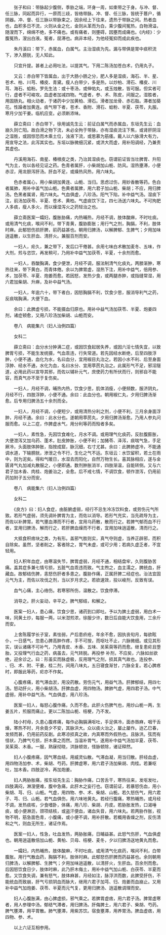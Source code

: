 <!-- { "loadSidebar": true } -->
　　张子和曰：带脉起少腹侧，季胁之端，环身一周，如束带之于身。与冲、督、任三脉，同起而异行，一原而三歧，皆络带脉。冲、督、任三脉，皆统于篡户，循阴器。冲、督、任三脉以带脉束之，因余经上下往来，遗热于带脉之间。热者血也，血积多日不流，火则从金之化，金则从革而为白，乘少腹间冤热，白物滑溢，随溲而下，绵绵不绝，多不痛也。或有痛者，则壅碍，因壅而成痛也。《内经》：少腹冤热，溲出白液。冤者，屈滞也。病非本经，为他经冤抑而成此疾也。

　　朱丹溪曰：带下，赤属血，白属气。主治湿痰为先。漏与带俱是胃中痰积流下，渗入膀胱，无人知此。

　　只宜升提。甚者上必用吐法，以提其气。下用二陈汤加苍白术，仍用丸子。

　　又云：赤白带下皆属血，出于大肠小肠之分，肥人多是湿痰，海石、半、星、苍术、柏、川芎、椿皮、青黛。瘦人白带少，多是热，以炒柏、滑石、椿皮、川芎、海石、蛤粉。罗先生法：或十枣汤，或伸佑丸，或玉烛散，皆可服。但实者可行，虚者不可峻攻。血虚者加减四物。气虚者，参、术、陈皮，间服之。湿胜者，用固肠丸。相火动者，于诸药中少加黄柏、滑石。滑者加龙骨、赤石脂。滞者加葵花。性躁者加黄连。痰气带下者，苍术、香附、滑石、蛤粉、半夏、茯苓，丸服。寒月少加干姜。临机应变。必须断浓味。

　　薛立斋曰：赤白带下，徐用诚先生云：前证白属气而赤属血，东垣先生云：血崩久则亡阳。故白滑之物下流，未必全拘于带脉，亦有湿痰流注下焦，或肾肝阴淫之湿胜，或因惊恐而木乘土位，浊液下流，或思慕为筋痿。戴人以六脉滑大有力，用宣导之法，此泻其实也。东垣以脉微细沉紧，或洪大而虚，用补阳调经，乃兼责其虚也。

　　丹溪用海石、南星、椿根皮之类，乃治其湿痰也。窃谓前证皆当壮脾胃、升阳气为主，佐以各经见证之药。色青者属肝，小柴胡加山栀、防风。湿热壅滞，小便赤涩，用龙胆泻肝汤。肝血不足，或燥热风热，用六味丸。

　　色赤者属心，用小柴胡加黄连、山栀、当归。思虑过伤，用妙香散等药。色白者属肺，用补中盖气加山栀。色黄者属脾，用六君子加山栀、柴胡；不应，用归脾汤。色黑者属肾，用六味丸。气血俱虚，八珍汤。阳气下陷，补中益气汤。湿痰下注，前汤加茯苓、半夏、苍术、黄柏。气虚痰饮下注，四七汤送六味丸。不可拘肥人多痰，瘦人多火，而以燥湿泻火之药轻治之也。

　　薛立斋医案一孀妇，腹胀胁痛，内热晡热，月经不调，肢体酸麻，不时吐痰。或用清气化痰，喉间不利，带下青黄，腹胁膨胀；用行气之剂，胸膈，不利，肢体时麻。此郁怒伤损肝脾，前药益甚也。朝用归脾汤，以解脾郁、生脾气；夕用加味逍遥散，以生肝血、清肝火。兼服百剂而安。

　　一妇人，疟久，兼之带下，发后口干倦甚。余用七味白术散加麦冬、五味，作大剂，煎与恣饮，再发稍可，乃用补中益气加茯苓，半夏，十余剂而愈。

　　一妇人，吞酸胸满，食少便泄，月经不调，服法制清气化痰丸，两膝渐肿，寒热往来，带下黄白，而青体倦。余以为脾胃虚，湿热下注，用补中益气，倍用参、术，加茯苓、半夏、炮姜而愈。若因怒，发热少食，或两腿赤肿，或指缝常湿，用六君加柴胡、升麻，及补中益气汤。

　　一妇人，年逾六十，带下者白，因怒胸膈不利，饮食少思，服消导利气之药，反痰喘胸满，大便下血。

　　余曰：此脾虚亏损，不能摄血归原也。用补中益气汤加茯苓、半夏、炮姜四剂，诸症顿愈，又用八珍汤加柴胡、山栀而安。

　　卷八　病能集六（妇人治例四篇）

　　女科二

　　薛立斋曰：血分水分肿满二症，或因饮食起居失养，或因六淫七情失宜，以致脾胃亏损，不能生发统摄，气血乖违，行失常道。若先因经水断绝，后至四肢浮肿，小便不通，血化为水，名曰血分，宜用椒目丸治之。若因小水不利、后至身面浮肿、经水不通，水化为血，名曰水分、宜用葶苈丸治之。此属形气不足，邪淫隧道，必用此药以宣导其邪，而佐以辅补元气，庶使药力有所伏而行，则邪自不能容，而真气亦不至于复伤矣。

　　一妇人，月经不调，晡热内热，饮食少思，肌体消瘦，小便频数，服济阴丸，月经不行，四肢浮肿，小便不通。余曰：此血分也。朝用椒仁丸，夕用归脾汤渐愈。后专用归脾汤五十余剂而全。

　　一妇人，月经不调，小便短少，或用清热分利之剂，小便不利，三月余身面浮肿，月经不通。余曰：此水分也。遂朝用葶苈丸，夕用归脾汤渐愈。乃用人参丸问服而愈。以上二症，作脾虚水气，用分利等药而殁者多矣。

　　一妇人，素性急，先因饮食难化，月水不调。或用理气化痰药，反肚腹膨胀，大便泄泻又加乌药、蓬术，肚皮肿胀，小便不利；加猪苓、泽泻，痰喘气急，手足厥冷，头面肢体肿胀，指按成窟，脉沉细，右寸尤甚。余曰：此脾肺虚冷，不能通调水道，下输膀胱，渗泄之令不行，生化之气不运。东垣云：水饮留积，若土在雨中，则为泥矣。得和气暖日，水湿去而阳化，自然万物生长。喜其脉相应，遂与金匮肾气丸加减丸散服之，小便即通。数剂肿胀消半，四肢渐温，自能转侧。又与六君子加木香、肉桂、炮姜治之，全愈。后不戒七情，不调饮食，顿作泄泻，仍用前药加附子五分而安。

　　卷八　病能集六（妇人治例四篇）

　　女科二

　　《良方》曰：妇人食症，由脏腑虚弱，经行不忌生冷冻饮料食，或劳伤元气所致。若形气虚弱，须先调补脾胃为主，而佐以消导。若形气充实，当先疏导为主，而佐以补脾胃。若气壅血滞而不行者，宜用乌药散，散而行之。若脾气郁而血不行者，宜用归脾汤，解而行之，若肝脾血燥而不行者，宜用加味逍遥散，清而行之。

　　大抵食积痞块之类，为有形。盖邪气胜则实，真气夺则虚，当养正辟邪，而积自除矣。虽然，坚者削之，客者除之，胃气未虚，或可少用；若病久虚乏者，不宜轻用。

　　妇人积年血症，由寒温失节，脾胃虚弱，月经不通，相结盘牢，久则腹胁苦痛。盖其症多兼七情亏损，五脏气血乖违而致。气主煦之，血主濡之，脾统血，肝藏血。故郁结伤脾，恚怒伤肝者多患之。腹胁作痛，正属肝脾二经症也。治法宜固元气为主，而佐以攻伐之剂，当以岁月求之。若欲速效，投以峻剂，反致有误。

　　血气心痛，主心络伤。若寒邪所伤，温散之。饮食停滞。

　　消导之。肝火妄动，辛平之。脾气郁结，和解之。

　　医案一妇人，患心痛，饮食少思，诸药到口即吐。予以为脾土虚弱，用白术一味，同黄土炒，每服一两，以米泔煎浓，徐服少许，数日后自能大饮食用，三余斤而安。

　　上舍陈履学长子室，素怯弱，产后患疥疮，年余不愈，因执丧旬月，每欲眩仆，一日感气，忽患心脾高肿作疼，手不可按，而呕吐不止，六脉微细。或见其形实，误认诸痛不可补气，乃用青皮、木香、五味、吴茱萸等药而愈。继复患疟且堕胎，又投理气行血之药，病虽去，元气转脱。再投参 补剂，不应矣，六脉如丝欲绝，迎余诊之。曰：形虽实而脉虚极，反用理气之剂，损其真气故也。连投参、 、归、术、附、干姜，桂二剂，间用八味丸，五日寝食渐甘，六脉全复。若心脾疼时，即服此等药，疟亦不作矣。

　　心腹疼痛，若气滞血淤，用没药散。劳伤元气，用益气汤。肝脾郁结，用四七汤。怒动肝火，用小柴胡汤。肝脾血虚，用四物汤。脾肺气虚，用四君子汤。中气虚弱，用补中益气汤。气血俱虚，用八珍汤。

　　医案一妇人，每怒心腹作痛，久而不愈。此肝火伤脾气也，用炒山栀一两，生姜五片，煎服而痛止。更以二陈加山栀、桔梗，乃不发。

　　陆小村母，久患心腹疼痛，每作必胸膈满呕吐，手足俱冷，面赤唇麻，咽干舌燥，寒热不时，月余竟夕不安，其脉洪大。众以痰火治之，屡止屡作。迨乙巳春，发频而甚，仍用前药反剧。此寒凉损真之故，内真寒而外假热也。且脉洪。弦而有怪状，乃脾气亏损，肝木乘之而然。当温补胃气，遂用补中益气汤加半夏、茯苓、吴茱萸、木香。一服，熟寐彻晓，洪脉顿敛，怪脉顿除，诸证释然。

　　妇人小腹疼痛，因气寒血结，用威灵仙散。气滞血凝，用当归散。肝经血虚，用四物汤加参、术，柴胡、芍药。肝脾虚寒，用六君子汤加柴胡、肉桂。若兼呕吐，加木香。四肢逆冷，再加炮姜。

　　妇人两胁胀痛，按东垣先生云：胸胁作痛，口苦舌干，寒热往来，发呕发吐，四肢满闷，淋溲便难，腹中急痛，此肝木之妄行也。窃谓前证，若暴怒伤血，用小柴胡、芎、归、山栀。气虚，用四物、参、术、柴胡、山栀。若久怒伤气，用六君子、芎、归、山栀。若气血俱伤，用六味地黄丸。若经行腹痛，寒热晡热，或月经不调，发热痰咳，少食嗜卧，体痛，用八珍、柴胡、丹皮。若胁胀发热，口渴唾痰，或小便淋沥，颈项结核，或盗汗便血，诸血失音，用六味丸。若两胁作胀，视物不明，筋急面色青，小腹痛，或小便不调，用补肝散。若概用香燥之剂，反伤清和之气，则血无所生，诸证作焉。

　　医案一妇人，性急，吐血发热，两胁胀痛，日晡益甚。此怒气伤肝，气血俱虚也。朝用逍遥散倍加山栀、黄柏、贝母、桔梗、麦冬，夕以归脾汤送地黄丸而愈。

　　一孀妇，内热晡热，肢体酸麻，不时吐痰。或用清气化痰药，喉间不利，白带腹胀。用行气散血药，胸膈不利，肢体时麻。此郁怒伤肝脾而药益甚也。余则朝用归脾汤，以解脾郁、生脾气；夕用加味逍遥散，以清肝火，生肝血。百余剂而愈。后因怒饮食日少，肢体时麻，此乃肝木侮土，用补中益气加山栀、白茯苓、半夏而愈。又饮食失调，兼有怒气，肢体麻甚，月经如注，脉浮洪而数，此脾受肝伤，不能统血而致崩，肝气亏损阴血而脉大，继用六君子加芎、归、炮姜而血崩止。又用补中益气加炮姜、茯苓、半夏而元气复，更用归脾汤、逍遥散调理而安。

　　妇人心腹胀满，由心脾虚损，邪气乘之。若脾胃虚痞，用六君子汤。脾胃虚寒者，用人参理中汤。郁结气滞者，用归脾汤。肝侮脾土，用六君子、柴胡、芍药。脾气壅滞，用平胃散。肺气壅滞，用紫苏饮。宿食壅滞，用养胃汤。脾血虚痞，用四物、参、术。

　　以上六证互相参用。


